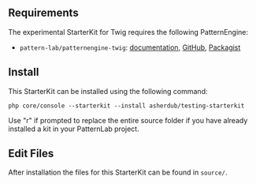 ## Requirements

The experimental StarterKit for Twig requires the following PatternEngine:

* `pattern-lab/patternengine-twig`: [documentation](https://github.com/pattern-lab/patternengine-php-twig#twig-patternengine-for-pattern-lab), [GitHub](https://github.com/pattern-lab/patternengine-php-twig), [Packagist](https://packagist.org/packages/pattern-lab/patternengine-twig)

## Install

This StarterKit can be installed using the following command:

    php core/console --starterkit --install asherdub/testing-starterkit

Use "r" if prompted to replace the entire source folder if you have already installed a kit in your PatternLab project.

## Edit Files

After installation the files for this StarterKit can be found in `source/`.
